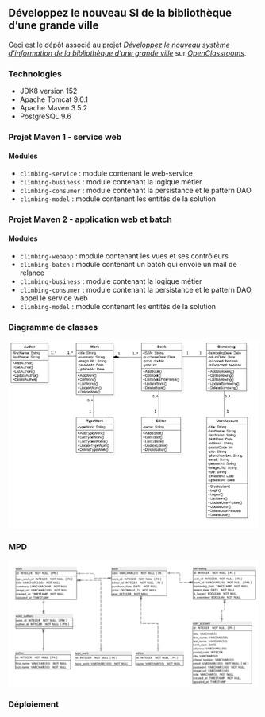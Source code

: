 ## Développez le nouveau SI de la bibliothèque d’une grande ville

Ceci est le dépôt associé au projet [_Développez le nouveau système d’information de la bibliothèque d’une grande ville_](https://openclassrooms.com/projects/developpez-le-nouveau-systeme-d-information-de-la-bibliotheque-d-une-grande-ville)
sur [_OpenClassrooms_](https://www.openclassrooms.com).


### Technologies

- JDK8 version 152
- Apache Tomcat 9.0.1
- Apache Maven 3.5.2
- PostgreSQL 9.6


### Projet Maven 1 - service web

#### Modules

- `climbing-service` : module contenant le web-service
- `climbing-business` : module contenant la logique métier
- `climbing-consumer` : module contenant la persistance et le pattern DAO
- `climbing-model` : module contenant les entités de la solution


### Projet Maven 2 - application web et batch

#### Modules

- `climbing-webapp` : module contenant les vues et ses contrôleurs
- `climbing-batch` : module contenant un batch qui envoie un mail de relance
- `climbing-business` : module contenant la logique métier
- `climbing-consumer` : module contenant la persistance et le pattern DAO, appel le service web
- `climbing-model` : module contenant les entités de la solution


### Diagramme de classes
![](images/class_diagram-v2.png?raw=true)


### MPD
![](images/mpd_library-v2.png?raw=true)


### Déploiement

